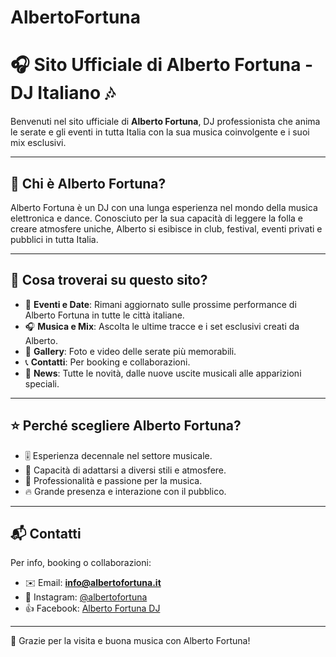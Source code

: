 # AlbertoFortuna

# 🎧 Sito Ufficiale di Alberto Fortuna - DJ Italiano 🎶

Benvenuti nel sito ufficiale di **Alberto Fortuna**, DJ professionista che anima le serate e gli eventi in tutta Italia con la sua musica coinvolgente e i suoi mix esclusivi.

---

## 🎵 Chi è Alberto Fortuna?

Alberto Fortuna è un DJ con una lunga esperienza nel mondo della musica elettronica e dance. Conosciuto per la sua capacità di leggere la folla e creare atmosfere uniche, Alberto si esibisce in club, festival, eventi privati e pubblici in tutta Italia.

---

## 📅 Cosa troverai su questo sito?

- 🎤 **Eventi e Date**: Rimani aggiornato sulle prossime performance di Alberto Fortuna in tutte le città italiane.
- 🎧 **Musica e Mix**: Ascolta le ultime tracce e i set esclusivi creati da Alberto.
- 📸 **Gallery**: Foto e video delle serate più memorabili.
- 📞 **Contatti**: Per booking e collaborazioni.
- 📰 **News**: Tutte le novità, dalle nuove uscite musicali alle apparizioni speciali.

---

## ⭐ Perché scegliere Alberto Fortuna?

- 🎚️ Esperienza decennale nel settore musicale.
- 🎼 Capacità di adattarsi a diversi stili e atmosfere.
- 🤝 Professionalità e passione per la musica.
- 🔥 Grande presenza e interazione con il pubblico.

---

## 📬 Contatti

Per info, booking o collaborazioni:

- ✉️ Email: **info@albertofortuna.it**
- 📸 Instagram: [@albertofortuna](https://www.instagram.com/albertofortuna)
- 👍 Facebook: [Alberto Fortuna DJ](https://www.facebook.com/albertofortunadj)

---

🙏 Grazie per la visita e buona musica con Alberto Fortuna!
